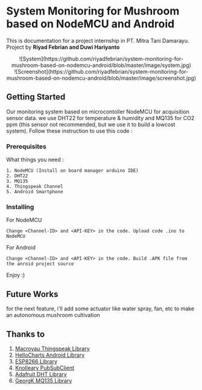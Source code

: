 # System Monitoring for Mushroom based on NodeMCU and Android

This is documentation for a project internship in PT. Mitra Tani Damarayu. 
<br>Project by <b>Riyad Febrian and Duwi Hariyanto</b>
<br>
<center>
![System](https://github.com/riyadfebrian/system-monitoring-for-mushroom-based-on-nodemcu-android/blob/master/image/system.jpg)
<br>
![Screenshot](https://github.com/riyadfebrian/system-monitoring-for-mushroom-based-on-nodemcu-android/blob/master/image/screenshot.jpg)
</center>

## Getting Started

Our monitoring system based on microcontoller NodeMCU for acquisition sensor data. we use DHT22 for temperature & humidity and MQ135 for CO2 ppm (this sensor not recommended, but we use it to build a lowcost system). Follow these instruction to use this code :

### Prerequisites

What things you need :

```
1. NodeMCU (Install on board manager arduino IDE)
2. DHT22 
3. MQ135 
4. Thingspeak Channel
5. Android Smartphone
```

### Installing

For NodeMCU

```
Change <Channel-ID> and <API-KEY> in the code. Upload code .ino to NodeMCU
```

For Android

```
Change <Channel-ID> and <API-KEY> in the code. Build .APK file from the anroid project source
```

Enjoy :)

## Future Works

for the next feature, i'll add some actuator like water spray, fan, etc to make an autonomous mushroom cultivation 

## Thanks to
1. [Macroyau Thingspeak Library](https://github.com/MacroYau/ThingSpeakAndroid)
2. [HelloCharts Android Library](https://github.com/lecho/hellocharts-android)
3. [ESP8266 Library](https://github.com/esp8266/Arduino/tree/master/libraries/ESP8266WiFi)
4. [Knolleary PubSubClient](https://github.com/knolleary/pubsubclient)
5. [Adafruit DHT Library](https://github.com/adafruit/DHT-sensor-library)
6. [GeorgK MQ135 Library](https://github.com/GeorgK/MQ135)
